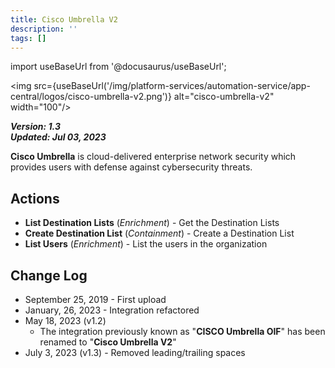 ```yaml
---
title: Cisco Umbrella V2
description: ''
tags: []
---
```

import useBaseUrl from '@docusaurus/useBaseUrl';

<img src={useBaseUrl('/img/platform-services/automation-service/app-central/logos/cisco-umbrella-v2.png')} alt="cisco-umbrella-v2" width="100"/>

***Version: 1.3  
Updated: Jul 03, 2023***

**Cisco Umbrella** is cloud-delivered enterprise network security which provides users with defense against cybersecurity threats.

## Actions

* **List Destination Lists** (*Enrichment*) - Get the Destination Lists
* **Create Destination List** (*Containment*) - Create a Destination List
* **List Users** (*Enrichment*) - List the users in the organization

## Change Log

* September 25, 2019 - First upload
* January, 26, 2023 - Integration refactored
* May 18, 2023 (v1.2)
	+ The integration previously known as "**CISCO Umbrella OIF**" has been renamed to "**Cisco Umbrella V2**"
* July 3, 2023 (v1.3) - Removed leading/trailing spaces
